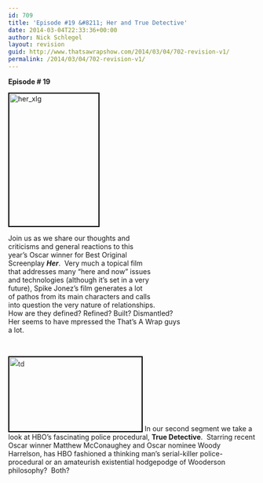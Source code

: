 ```yaml
---
id: 709
title: 'Episode #19 &#8211; Her and True Detective'
date: 2014-03-04T22:33:36+00:00
author: Nick Schlegel
layout: revision
guid: http://www.thatsawrapshow.com/2014/03/04/702-revision-v1/
permalink: /2014/03/04/702-revision-v1/
---
```

**Episode # 19**

[<img class="alignleft  wp-image-704" style="border: 2px solid black;" alt="her_xlg" src="http://www.thatsawrapshow.com/wp-content/uploads/2014/03/her_xlg-202x300.jpg" width="182" height="270" srcset="http://www.thatsawrapshow.com/wp-content/uploads/2014/03/her_xlg-202x300.jpg 202w, http://www.thatsawrapshow.com/wp-content/uploads/2014/03/her_xlg-691x1024.jpg 691w, http://www.thatsawrapshow.com/wp-content/uploads/2014/03/her_xlg.jpg 1013w" sizes="(max-width: 182px) 100vw, 182px" />](http://www.thatsawrapshow.com/wp-content/uploads/2014/03/her_xlg.jpg)

Join us as we share our thoughts and  
criticisms and general reactions to this  
year&#8217;s Oscar winner for Best Original  
Screenplay _**Her**_.  Very much a topical film  
that addresses many &#8220;here and now&#8221; issues  
and technologies (although it&#8217;s set in a very  
future), Spike Jonez&#8217;s film generates a lot  
of pathos from its main characters and calls  
into question the very nature of relationships.  
How are they defined? Refined? Built? Dismantled?  
Her seems to have mpressed the That&#8217;s A Wrap guys  
a lot.

&nbsp;

<img class="alignright  wp-image-703" style="color: #333333; font-style: normal; line-height: 24px; border: 2px solid black;" alt="td" src="http://www.thatsawrapshow.com/wp-content/uploads/2014/03/td-300x168.jpg" width="270" height="151" srcset="http://www.thatsawrapshow.com/wp-content/uploads/2014/03/td-300x168.jpg 300w, http://www.thatsawrapshow.com/wp-content/uploads/2014/03/td-500x281.jpg 500w, http://www.thatsawrapshow.com/wp-content/uploads/2014/03/td.jpg 640w" sizes="(max-width: 270px) 100vw, 270px" /> In our second segment we take a look at HBO&#8217;s fascinating police procedural, **True Detective**.  Starring recent Oscar winner Matthew McConaughey and Oscar nominee Woody Harrelson, has HBO fashioned a thinking man&#8217;s serial-killer police-procedural or an amateurish existential hodgepodge of Wooderson philosophy?  Both?

&nbsp;